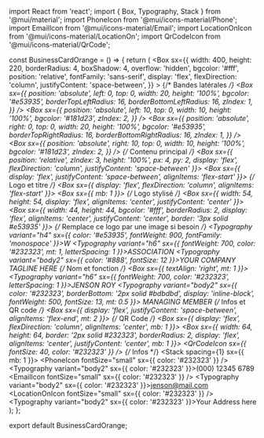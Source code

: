 import React from 'react';
import { Box, Typography, Stack } from '@mui/material';
import PhoneIcon from '@mui/icons-material/Phone';
import EmailIcon from '@mui/icons-material/Email';
import LocationOnIcon from '@mui/icons-material/LocationOn';
import QrCodeIcon from '@mui/icons-material/QrCode';

const BusinessCardOrange = () => {
  return (
    <Box
      sx={{
        width: 400,
        height: 220,
        borderRadius: 4,
        boxShadow: 4,
        overflow: 'hidden',
        bgcolor: '#fff',
        position: 'relative',
        fontFamily: 'sans-serif',
        display: 'flex',
        flexDirection: 'column',
        justifyContent: 'space-between',
      }}
    >
      {/* Bandes latérales */}
      <Box sx={{
        position: 'absolute',
        left: 0,
        top: 0,
        width: 20,
        height: '100%',
        bgcolor: '#e53935',
        borderTopLeftRadius: 16,
        borderBottomLeftRadius: 16,
        zIndex: 1,
      }} />
      <Box sx={{
        position: 'absolute',
        left: 10,
        top: 0,
        width: 10,
        height: '100%',
        bgcolor: '#181d23',
        zIndex: 2,
      }} />
      <Box sx={{
        position: 'absolute',
        right: 0,
        top: 0,
        width: 20,
        height: '100%',
        bgcolor: '#e53935',
        borderTopRightRadius: 16,
        borderBottomRightRadius: 16,
        zIndex: 1,
      }} />
      <Box sx={{
        position: 'absolute',
        right: 10,
        top: 0,
        width: 10,
        height: '100%',
        bgcolor: '#181d23',
        zIndex: 2,
      }} />
      {/* Contenu principal */}
      <Box sx={{ position: 'relative', zIndex: 3, height: '100%', px: 4, py: 2, display: 'flex', flexDirection: 'column', justifyContent: 'space-between' }}>
        <Box sx={{ display: 'flex', justifyContent: 'space-between', alignItems: 'flex-start' }}>
          {/* Logo et titre */}
          <Box sx={{ display: 'flex', flexDirection: 'column', alignItems: 'flex-start' }}>
            <Box sx={{ mb: 1 }}>
              {/* Logo stylisé */}
              <Box sx={{ width: 54, height: 54, display: 'flex', alignItems: 'center', justifyContent: 'center' }}>
                <Box sx={{ width: 44, height: 44, bgcolor: '#fff', borderRadius: 2, display: 'flex', alignItems: 'center', justifyContent: 'center', border: '3px solid #e53935' }}>
                  {/* Remplace ce logo par une image si besoin */}
                  <Typography variant="h4" sx={{ color: '#e53935', fontWeight: 900, fontFamily: 'monospace' }}>W</Typography>
                </Box>
              </Box>
            </Box>
            <Typography variant="h6" sx={{ fontWeight: 700, color: '#232323', mt: 1, letterSpacing: 1 }}>ASSOCIATION</Typography>
            <Typography variant="body2" sx={{ color: '#888', fontSize: 12 }}>YOUR COMPANY TAGLINE HERE</Typography>
          </Box>
          {/* Nom et fonction */}
          <Box sx={{ textAlign: 'right', mt: 1 }}>
            <Typography variant="h6" sx={{ fontWeight: 700, color: '#232323', letterSpacing: 1 }}>JENSON ROY</Typography>
            <Typography variant="body2" sx={{ color: '#232323', borderBottom: '2px solid #bdbdbd', display: 'inline-block', fontWeight: 500, fontSize: 13, mt: 0.5 }}>
              MANAGING MEMBER
            </Typography>
          </Box>
        </Box>
        {/* Infos et QR code */}
        <Box sx={{ display: 'flex', justifyContent: 'space-between', alignItems: 'flex-end', mt: 2 }}>
          {/* QR Code */}
          <Box sx={{ display: 'flex', flexDirection: 'column', alignItems: 'center', mb: 1 }}>
            <Box sx={{ width: 64, height: 64, border: '2px solid #232323', borderRadius: 2, display: 'flex', alignItems: 'center', justifyContent: 'center', mb: 1 }}>
              <QrCodeIcon sx={{ fontSize: 40, color: '#232323' }} />
            </Box>
          </Box>
          {/* Infos */}
          <Stack spacing={1} sx={{ mb: 1 }}>
            <Stack direction="row" alignItems="center" spacing={1}>
              <PhoneIcon fontSize="small" sx={{ color: '#232323' }} />
              <Typography variant="body2" sx={{ color: '#232323' }}>(000) 12345 6789</Typography>
            </Stack>
            <Stack direction="row" alignItems="center" spacing={1}>
              <EmailIcon fontSize="small" sx={{ color: '#232323' }} />
              <Typography variant="body2" sx={{ color: '#232323' }}>jenson@mail.com</Typography>
            </Stack>
            <Stack direction="row" alignItems="center" spacing={1}>
              <LocationOnIcon fontSize="small" sx={{ color: '#232323' }} />
              <Typography variant="body2" sx={{ color: '#232323' }}>Your Address here</Typography>
            </Stack>
          </Stack>
        </Box>
      </Box>
    </Box>
  );
};

export default BusinessCardOrange; 
